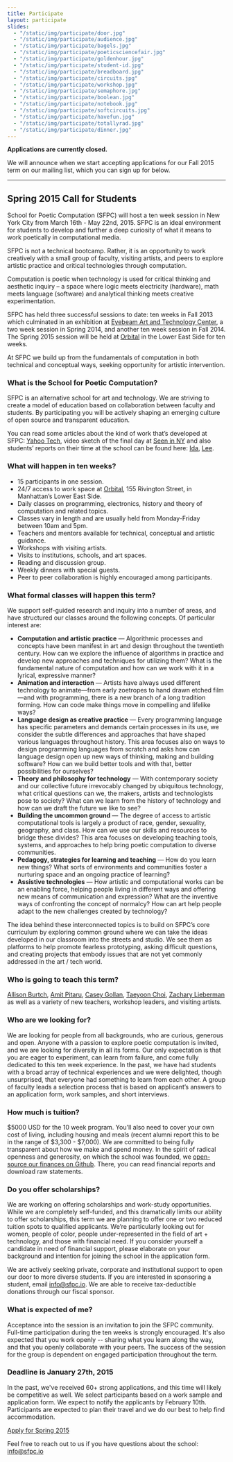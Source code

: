 ```yaml
---
title: Participate
layout: participate
slides:
  - "/static/img/participate/door.jpg"
  - "/static/img/participate/audience.jpg"
  - "/static/img/participate/bagels.jpg"
  - "/static/img/participate/poeticsciencefair.jpg"
  - "/static/img/participate/goldenhour.jpg"
  - "/static/img/participate/student-id.jpg"
  - "/static/img/participate/breadboard.jpg"
  - "/static/img/participate/circuits.jpg"
  - "/static/img/participate/workshop.jpg"
  - "/static/img/participate/semaphore.jpg"
  - "/static/img/participate/boolean.jpg"
  - "/static/img/participate/notebook.jpg"
  - "/static/img/participate/softcircuits.jpg"
  - "/static/img/participate/havefun.jpg"
  - "/static/img/participate/totallyrad.jpg"
  - "/static/img/participate/dinner.jpg"
---
```


<div class="alert alert-success" role="alert"><p><strong>Applications are currently closed.</strong></p> <p>We will announce when we start accepting applications for our Fall 2015 term on our mailing list, which you can sign up for below.</p></div>

***

## Spring 2015 Call for Students

School for Poetic Computation (SFPC) will host a ten week session in New York City from March 16th - May 22nd, 2015. SFPC is an ideal environment for students to develop and further a deep curiosity of what it means to work poetically in computational media.
 
SFPC is not a technical bootcamp. Rather, it is an opportunity to work creatively with a small group of faculty, visiting artists, and peers to explore artistic practice and critical technologies through computation. 

Computation is poetic when technology is used for critical thinking and aesthetic inquiry – a space where logic meets electricity (hardware), math meets language (software) and analytical thinking meets creative experimentation.
 
SFPC has held three successful sessions to date: ten weeks in Fall 2013 which culminated in an exhibition at [Eyebeam Art and Technology Center](http://eyebeam.org/), a two week session in Spring 2014, and another ten week session in Fall 2014. The Spring 2015 session will be held at [Orbital](http://orbitalnyc.com/) in the Lower East Side for ten weeks.

At SFPC we build up from the fundamentals of computation in both technical and conceptual ways, seeking opportunity for artistic intervention.

### What is the School for Poetic Computation?  

SFPC is an alternative school for art and technology. We are striving to create a model of education based on collaboration between faculty and students. By participating you will be actively shaping an emerging culture of open source and transparent education. 
 
You can read some articles about the kind of work that’s developed at SFPC: [Yahoo Tech](https://www.yahoo.com/tech/what-does-poetic-computation-look-like-here-are-six-88665797019.html), video sketch of the final day at [Seen in NY](https://vialogues.com/vialogues/play/14021) and also students’ reports on their time at the school can be found here: [Ida](http://uncommonplaces.com/2014/06/school-poetic-computation/), [Lee](http://www.thehacktory.org/the-school-for-poetic-computation/).

### What will happen in ten weeks?

- 15 participants in one session. 
- 24/7 access to work space at [Orbital](http://orbitalnyc.com), 155 Rivington Street, in Manhattan’s Lower East Side.
- Daily classes on programming, electronics, history and theory of computation and related topics.
- Classes vary in length and are usually held from Monday-Friday between 10am and 5pm. 
- Teachers and mentors available for technical, conceptual and artistic guidance.
- Workshops with visiting artists. 
- Visits to institutions, schools, and art spaces. 
- Reading and discussion group.
- Weekly dinners with special guests. 
- Peer to peer collaboration is highly encouraged among participants.

### What formal classes will happen this term?

We support self-guided research and inquiry into a number of areas, and have structured our classes around the following concepts. Of particular interest are:

- **Computation and artistic practice** — Algorithmic processes and concepts have been manifest in art and design throughout the twentieth century. How can we explore the influence of algorithms in practice and develop new approaches and techniques for utilizing them? What is the fundamental nature of computation and how can we work with it in a lyrical, expressive manner?
- **Animation and interaction** — Artists have always used different technology to animate—from early zoetropes to hand drawn etched film—and with programming, there is a new branch of a long tradition forming. How can code make things move in compelling and lifelike ways?
- **Language design as creative practice** — Every programming language has specific parameters and demands certain processes in its use, we consider the subtle differences and approaches that have shaped various languages throughout history. This area focuses also on ways to design programming languages from scratch and asks how can language design open up new ways of thinking, making and building software? How can we build better tools and with that, better possibilities for ourselves?
- **Theory and philosophy for technology** — With contemporary society and our collective future irrevocably changed by ubiquitous technology, what critical questions can we, the makers, artists and technologists pose to society? What can we learn from the history of technology and how can we draft the future we like to see? 
- **Building the uncommon ground** — The degree of access to artistic computational tools is largely a product of race, gender, sexuality, geography, and class. How can we use our skills and resources to bridge these divides? This area focuses on developing teaching tools, systems, and approaches to help bring poetic computation to diverse communities.
- **Pedagogy, strategies for learning and teaching** — How do you learn new things? What sorts of environments and communities foster a nurturing space and an ongoing practice of learning?
- **Assistive technologies** — How artistic and computational works can be an enabling force, helping people living in different ways and offering new means of communication and expression? What are the inventive ways of confronting the concept of normalcy? How can art help people adapt to the new challenges created by technology? 

The idea behind these interconnected topics is to build on SFPC’s core curriculum by exploring common ground where we can take the ideas developed in our classroom into the streets and studio. We see them as platforms to help promote fearless prototyping, asking difficult questions, and creating projects that embody issues that are not yet commonly addressed in the art / tech world.

### Who is going to teach this term?  

[Allison Burtch](http://www.allisonburtch.net/), [Amit Pitaru](http://www.pitaru.com), [Casey Gollan](http://caseyagollan.com), [Taeyoon Choi](http://taeyoonchoi.com/), [Zachary Lieberman](http://thesystemis.com/) as well as a variety of new teachers, workshop leaders, and visiting artists.

### Who are we looking for?

We are looking for people from all backgrounds, who are curious, generous and open. Anyone with a passion to explore poetic computation is invited, and we are looking for diversity in all its forms. Our only expectation is that you are eager to experiment, can learn from failure, and come fully dedicated to this ten week experience. In the past, we have had students with a broad array of technical experiences and we were delighted, though unsurprised, that everyone had something to learn from each other. A group of faculty leads a selection process that is based on applicant’s answers to an application form, work samples, and short interviews. 

### How much is tuition?

$5000 USD for the 10 week program. You'll also need to cover your own cost of living, including housing and meals (recent alumni report this to be in the range of $3,300 - $7,000). We are committed to being fully transparent about how we make and spend money. In the spirit of radical openness and generosity, on which the school was founded, we [open-source our finances on Github](http://github.com/sfpc/finance-and-administration). There, you can read financial reports and download raw statements.

### Do you offer scholarships?

We are working on offering scholarships and work-study opportunities. While we are completely self-funded, and this dramatically limits our ability to offer scholarships, this term we are planning to offer one or two reduced tuition spots to qualified applicants. We’re particularly looking out for women, people of color, people under-represented in the field of art + technology, and those with financial need. If you consider yourself a candidate in need of financial support, please elaborate on your background and intention for joining the school in the application form.

We are actively seeking private, corporate and institutional support to open our door to more diverse students. If you are interested in sponsoring a student, email [info@sfpc.io](mailto:info@sfpc.io). We are able to receive tax-deductible donations through our fiscal sponsor.

### What is expected of me?

Acceptance into the session is an invitation to join the SFPC community. Full-time participation during the ten weeks is strongly encouraged.  It's also expected that you work openly -- sharing what you learn along the way, and that you openly collaborate with your peers.  The success of the session for the group is dependent on engaged participation throughout the term.

### Deadline is January 27th, 2015  

In the past, we've received 60+ strong applications, and this time will likely be competitive as well. We select participants based on a work sample and application form. We expect to notify the applicants by February 10th. Participants are expected to plan their travel and we do our best to help find accommodation.

<a href="/participate/apply/" class="btn btn-primary btn-lg">Apply for Spring 2015</a>

Feel free to reach out to us if you have questions about the school: [info@sfpc.io](mailto:info@sfpc.io)